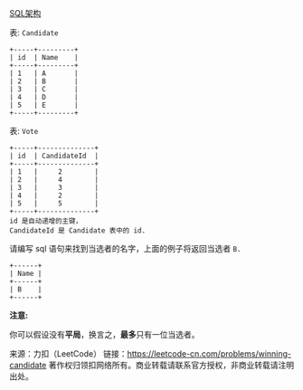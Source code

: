[SQL架构](https://github.com/Zhenghao-Liu/LeetCode_problem-and-solution/blob/master/0574.当选者/PROBLEM.sql)

表: ```Candidate```
```
+-----+---------+
| id  | Name    |
+-----+---------+
| 1   | A       |
| 2   | B       |
| 3   | C       |
| 4   | D       |
| 5   | E       |
+-----+---------+  
```
表: ```Vote```
```
+-----+--------------+
| id  | CandidateId  |
+-----+--------------+
| 1   |     2        |
| 2   |     4        |
| 3   |     3        |
| 4   |     2        |
| 5   |     5        |
+-----+--------------+
id 是自动递增的主键，
CandidateId 是 Candidate 表中的 id.
```
请编写 sql 语句来找到当选者的名字，上面的例子将返回当选者 ```B.```
```
+------+
| Name |
+------+
| B    |
+------+
```
**注意:**

你可以假设没有**平局**，换言之，**最多**只有一位当选者。

来源：力扣（LeetCode）
链接：https://leetcode-cn.com/problems/winning-candidate
著作权归领扣网络所有。商业转载请联系官方授权，非商业转载请注明出处。
